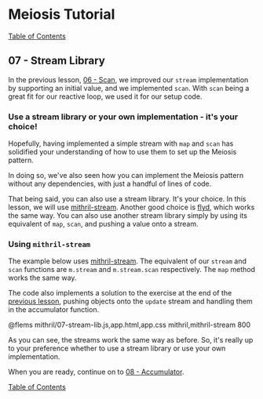# Meiosis Tutorial

[Table of Contents](toc.html)

## 07 - Stream Library

In the previous lesson, [06 - Scan](06-scan-mithril.html), we improved our `stream` implementation
by supporting an initial value, and we implemented `scan`. With `scan` being a great fit for our
reactive loop, we used it for our setup code.

### Use a stream library or your own implementation - it's your choice!

Hopefully, having implemented a simple stream with `map` and `scan` has solidified your
understanding of how to use them to set up the Meiosis pattern.

In doing so, we've also seen how you can implement the Meiosis pattern without any dependencies,
with just a handful of lines of code.

That being said, you can also use a stream library. It's your choice. In this lesson, we will
use [mithril-stream](https://mithril.js.org/stream.html). Another good choice is
[flyd](https://github.com/paldepind/flyd), which works the same way. You can also use another
stream library simply by using its equivalent of `map`, `scan`, and pushing a value onto a
stream.

### Using `mithril-stream`

The example below uses [mithril-stream](https://mithril.js.org/stream.html). The equivalent
of our `stream` and `scan` functions are `m.stream` and `m.stream.scan` respectively. The `map`
method works the same way.

The code also implements a solution to the exercise at the end of the
[previous lesson](06-scan-mithril.html), pushing objects onto the `update` stream and handling
them in the accumulator function.

@flems mithril/07-stream-lib.js,app.html,app.css mithril,mithril-stream 800

As you can see, the streams work the same way as before. So, it's really up to your preference
whether to use a stream library or use your own implementation.

When you are ready, continue on to [08 - Accumulator](08-accumulator-mithril.html).

[Table of Contents](toc.html)
